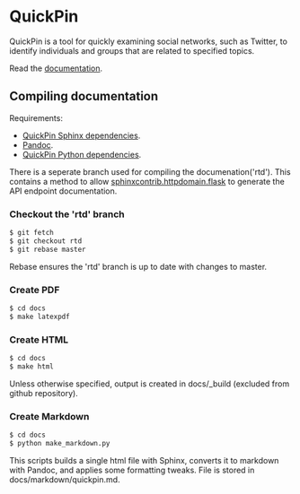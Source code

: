 # QuickPin
QuickPin is a tool for quickly examining social networks, such as Twitter, to identify individuals and groups that are related to specified topics.

Read the [documentation](docs/markdown/quickpin.md).


## Compiling documentation

Requirements:

* [QuickPin Sphinx dependencies](docs/markdown/quickpin.md#id5).
* [Pandoc](http://pandoc.org/installing.html).
* [QuickPin Python dependencies](install/python-dependencies.txt).

There is a seperate branch used for compiling the documenation('rtd'). This contains a method to allow [sphinxcontrib.httpdomain.flask](http://pythonhosted.org/sphinxcontrib-httpdomain) to generate the API endpoint documentation.

### Checkout the 'rtd' branch

```bash
$ git fetch
$ git checkout rtd
$ git rebase master
```
Rebase ensures the 'rtd' branch is up to date with changes to master.

### Create PDF

```bash
$ cd docs 
$ make latexpdf
```

### Create HTML
```bash
$ cd docs 
$ make html
```

Unless otherwise specified, output is created in docs/_build (excluded from github repository).

### Create Markdown

```bash
$ cd docs 
$ python make_markdown.py
```

This scripts builds a single html file with Sphinx, converts it to markdown with Pandoc, and applies some formatting tweaks. File is stored in docs/markdown/quickpin.md.


